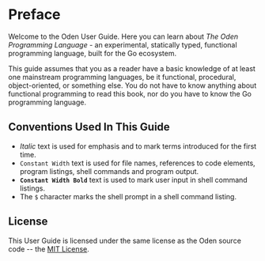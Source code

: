 # Preface

Welcome to the Oden User Guide. Here you can learn about *The Oden
Programming Language* - an experimental, statically typed, functional
programming language, built for the Go ecosystem.

This guide assumes that you as a reader have a basic knowledge of at least one
mainstream programming languages, be it functional, procedural, object-oriented,
or something else. You do not have to know anything about functional
programming to read this book, nor do you have to know the Go programming
language.

## Conventions Used In This Guide

* _Italic_ text is used for emphasis and to mark terms introduced for the
  first time.
* `Constant Width` text is used for file names, references to code
  elements, program listings, shell commands and program output.
* **`Constant Width Bold`** text is used to mark user input
  in shell command listings.
* The `$` character marks the shell prompt in a shell command listing.

## License

This User Guide is licensed under the same license as the Oden source code --
the [MIT License](https://github.com/oden-lang/oden/blob/master/LICENSE.md).
